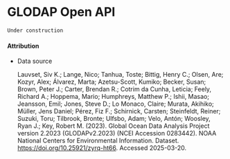 # GLODAP Open API

    Under construction
 
#### Attribution

* Data source

    Lauvset, Siv K.; Lange, Nico; Tanhua, Toste; Bittig, Henry C.; Olsen, Are; Kozyr, Alex; Álvarez, Marta; Azetsu-Scott, Kumiko; Becker, Susan; Brown, Peter J.; Carter, Brendan R.; Cotrim da Cunha, Leticia; Feely, Richard A.; Hoppema, Mario; Humphreys, Matthew P.; Ishii, Masao; Jeansson, Emil; Jones, Steve D.; Lo Monaco, Claire; Murata, Akihiko; Müller, Jens Daniel; Pérez, Fiz F.; Schirnick, Carsten; Steinfeldt, Reiner; Suzuki, Toru; Tilbrook, Bronte; Ulfsbo, Adam; Velo, Antón; Woosley, Ryan J.; Key, Robert M. (2023). Global Ocean Data Analysis Project version 2.2023 (GLODAPv2.2023) (NCEI Accession 0283442). NOAA National Centers for Environmental Information. Dataset. https://doi.org/10.25921/zyrq-ht66. Accessed 2025-03-20.

